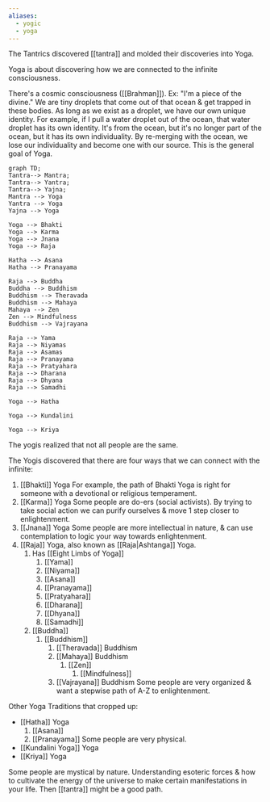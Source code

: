 ```yaml
---
aliases:
  - yogic
  - yoga
---
```

The Tantrics discovered [[tantra]] and molded their discoveries into Yoga.

Yoga is about discovering how we are connected to the infinite consciousness.

There's a cosmic consciousness ([[Brahman]]). Ex: "I'm a piece of the divine."
We are tiny droplets that come out of that ocean & get trapped in these bodies. As long as we exist as a droplet, we have our own unique identity.
For example, if I pull a water droplet out of the ocean, that water droplet has its own identity. It's from the ocean, but it's no longer part of the ocean, but it has its own individuality. By re-merging with the ocean, we lose our individuality and become one with our source. This is the general goal of Yoga.



``` mermaid
graph TD;
Tantra--> Mantra;
Tantra--> Yantra;
Tantra--> Yajna;
Mantra --> Yoga
Yantra --> Yoga
Yajna --> Yoga
    
Yoga --> Bhakti
Yoga --> Karma
Yoga --> Jnana
Yoga --> Raja

Hatha --> Asana
Hatha --> Pranayama

Raja --> Buddha
Buddha --> Buddhism
Buddhism --> Theravada
Buddhism --> Mahaya
Mahaya --> Zen
Zen --> Mindfulness
Buddhism --> Vajrayana

Raja --> Yama
Raja --> Niyamas
Raja --> Asamas
Raja --> Pranayama
Raja --> Pratyahara
Raja --> Dharana
Raja --> Dhyana
Raja --> Samadhi

Yoga --> Hatha

Yoga --> Kundalini

Yoga --> Kriya
```

The yogis realized that not all people are the same.

The Yogis discovered that there are four ways that we can connect with the infinite:
1) [[Bhakti]] Yoga
For example, the path of Bhakti Yoga is right for someone with a devotional or religious temperament.
2) [[Karma]] Yoga
Some people are do-ers (social activists). By trying to take social action we can purify ourselves & move 1 step closer to enlightenment.
3) [[Jnana]] Yoga
Some people are more intellectual in nature, & can use contemplation to logic your way towards enlightenment.
4) [[Raja]] Yoga, also known as [[Raja|Ashtanga]] Yoga.
	1) Has [[Eight Limbs of Yoga]]
		1) [[Yama]]
		2) [[Niyama]]
		3) [[Asana]]
		4) [[Pranayama]]
		5) [[Pratyahara]]
		6) [[Dharana]]
		7) [[Dhyana]]
		8) [[Samadhi]]
	2) [[Buddha]]
		1) [[Buddhism]]
			1) [[Theravada]] Buddhism
			2) [[Mahaya]] Buddhism
				1) [[Zen]]
					1) [[Mindfulness]]
			3) [[Vajrayana]] Buddhism
Some people are very organized & want a stepwise path of A-Z to enlightenment.

Other Yoga Traditions that cropped up:
- [[Hatha]] Yoga
	1) [[Asana]]
	2) [[Pranayama]]
Some people are very physical.
- [[Kundalini Yoga]] Yoga
- [[Kriya]] Yoga

Some people are mystical by nature. Understanding esoteric forces & how to cultivate the energy of the universe to make certain manifestations in your life. Then [[tantra]] might be a good path.